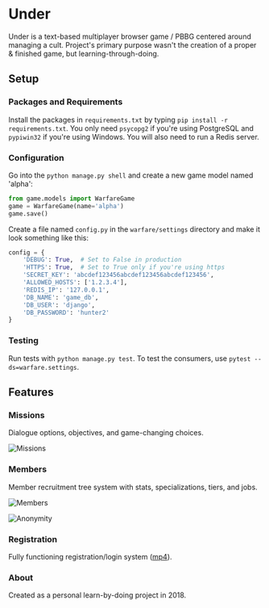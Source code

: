 # Under

Under is a text-based multiplayer browser game / PBBG centered around managing a cult. Project's primary purpose wasn't the creation of a proper & finished game, but learning-through-doing.

## Setup

### Packages and Requirements

Install the packages in `requirements.txt` by typing `pip install -r requirements.txt`. 
You only need `psycopg2` if you're using PostgreSQL and `pypiwin32` if you're using Windows.
You will also need to run a Redis server.

### Configuration

Go into the `python manage.py shell` and create a new game model named 'alpha':
```python
from game.models import WarfareGame
game = WarfareGame(name='alpha')
game.save()
```
Create a file named `config.py` in the `warfare/settings` directory and make it look something like this:
```python
config = {
    'DEBUG': True,  # Set to False in production
    'HTTPS': True,  # Set to True only if you're using https
    'SECRET_KEY': 'abcdef123456abcdef123456abcdef123456',
    'ALLOWED_HOSTS': ['1.2.3.4'],
    'REDIS_IP': '127.0.0.1',
    'DB_NAME': 'game_db',
    'DB_USER': 'django',
    'DB_PASSWORD': 'hunter2'
}
```

### Testing

Run tests with `python manage.py test`. To test the consumers, use `pytest --ds=warfare.settings`.

## Features

### Missions

Dialogue options, objectives, and game-changing choices.

![Missions](https://i.imgur.com/XG8y2LQ.png)

### Members

Member recruitment tree system with stats, specializations, tiers, and jobs.

![Members](https://i.imgur.com/9XaKHMW.png)

![Anonymity](https://i.imgur.com/gHUIExy.png)

### Registration

Fully functioning registration/login system ([mp4](https://i.imgur.com/semSmyj.mp4)).

### About

Created as a personal learn-by-doing project in 2018.
